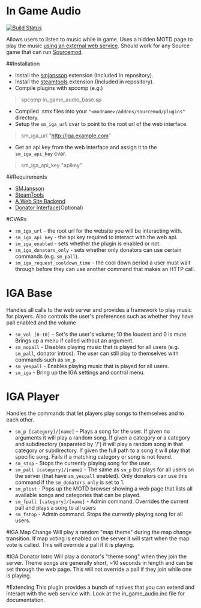 # In Game Audio
[![Build Status](https://travis-ci.org/CrimsonTautology/sm_map_votes.png?branch=master)](https://travis-ci.org/CrimsonTautology/sm_map_votes)

Allows users to listen to music while in game.  Uses a hidden MOTD page to play the music [using an external web service](http://iga.crimsontautology.com).  Should work for any Source game that can run [Sourcemod](http://www.sourcemod.net).

##Installation
* Install the [smjansson](https://forums.alliedmods.net/showthread.php?t=184604) extension (Included in repository).
* Install the [steamtools](https://forums.alliedmods.net/showthread.php?t=129763) extension (Included in repository).
* Compile plugins with spcomp (e.g.)
> spcomp in_game_audio_base.sp
* Compiled .smx files into your `"<modname>/addons/sourcemod/plugins"` directory.
* Setup the `sm_iga_url` cvar to point to the root url of the web interface.  
> sm_iga_url "http://iga.example.com"
* Get an api key from the web interface and assign it to the `sm_iga_api_key` cvar.  
> sm_iga_api_key "apikey"

    

##Requirements
* [SMJansson](https://forums.alliedmods.net/showthread.php?t=184604)
* [SteamTools](https://forums.alliedmods.net/showthread.php?t=129763)
* [A Web Site Backend](https://github.com/CrimsonTautology/in_game_audio)
* [Donator Interface](https://forums.alliedmods.net/showthread.php?t=145542)(Optional)

#CVARs

* `sm_iga_url` - the root url for the website you will be interacting with.
* `sm_iga_api_key` - the api key required to interact with the web api.
* `sm_iga_enabled` - sets whether the plugin is enabled or not.
* `sm_iga_donators_only` - sets whether only donators can use certain commands (e.g. `sm_pall`).
* `sm_iga_request_cooldown_time` - the cool down period a user must wait through before they can use another command that makes an HTTP call.

# IGA Base
Handles all calls to the web server and provides a framework to play music for players.  Also controls the user's preferences such as whether they have pall enabled and the volume

* `sm_vol [0-10]` - Set's the user's volume; 10 the loudest and 0 is mute.  Brings up a menu if called without an argument.
* `sm_nopall` - Disables playing music that is played for all users (e.g. `sm_pall`, donator intros).  The user can still play to themselves with commands such as `sm_p`
* `sm_yespall` - Enables playing music that is played for all users.
* `sm_iga` - Bring up the IGA settings and control menu.


# IGA Player
Handles the commands that let players play songs to themselves and to each other.

* `sm_p [category]/[name]` - Plays a song for the user. If given no arguments it will play a random song.  If given a category or a category and subdirectory (separated by '/') it will play a random song in that category or subdirectory.  If given the full path to a song it will play that specific song.  Fails if a matching category or song is not found.
* `sm_stop` - Stops the currently playing song for the user.
* `sm_pall [category]/[name]` - The same as `sm_p` but plays for all users on the server (that have `sm_yespall` enabled).  Only donators can use this command if the `sm_donators_only` is set to 1.
* `sm_plist` - Pops up the MOTD browser showing a web page that lists all available songs and categories that can be played.
* `sm_fpall [category]/[name]` - Admin command. Overrides the current pall and plays a song to all users
* `sm_fstop` - Admin command. Stops the currently playing song for all users.

#IGA Map Change
Will play a random "map theme" during the map change transition.  If map voting is enabled on the server it will start when the map vote is called. This will override a pall if it is playing.

#IGA Donator Intro
Will play a donator's "theme song" when they join the server.  Theme songs are generally short, ~10 seconds in length and can be set through the web page.  This will not override a pall if they join while one is playing.

#Extending
This plugin provides a bunch of natives that you can extend and interact with the web service with. Look at the in_game_audio.inc file for documentation.
